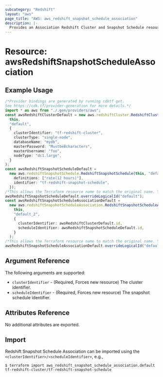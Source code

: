 ```yaml
---
subcategory: "Redshift"
layout: "aws"
page_title: "AWS: aws_redshift_snapshot_schedule_association"
description: |-
  Provides an Association Redshift Cluster and Snapshot Schedule resource.
---
```


# Resource: awsRedshiftSnapshotScheduleAssociation

## Example Usage

```typescript
/*Provider bindings are generated by running cdktf get.
See https://cdk.tf/provider-generation for more details.*/
import * as aws from "./.gen/providers/aws";
const awsRedshiftClusterDefault = new aws.redshiftCluster.RedshiftCluster(
  this,
  "default",
  {
    clusterIdentifier: "tf-redshift-cluster",
    clusterType: "single-node",
    databaseName: "mydb",
    masterPassword: "Mustbe8characters",
    masterUsername: "foo",
    nodeType: "dc1.large",
  }
);
const awsRedshiftSnapshotScheduleDefault =
  new aws.redshiftSnapshotSchedule.RedshiftSnapshotSchedule(this, "default_1", {
    definitions: ["rate(12 hours)"],
    identifier: "tf-redshift-snapshot-schedule",
  });
/*This allows the Terraform resource name to match the original name. You can remove the call if you don't need them to match.*/
awsRedshiftSnapshotScheduleDefault.overrideLogicalId("default");
const awsRedshiftSnapshotScheduleAssociationDefault =
  new aws.redshiftSnapshotScheduleAssociation.RedshiftSnapshotScheduleAssociation(
    this,
    "default_2",
    {
      clusterIdentifier: awsRedshiftClusterDefault.id,
      scheduleIdentifier: awsRedshiftSnapshotScheduleDefault.id,
    }
  );
/*This allows the Terraform resource name to match the original name. You can remove the call if you don't need them to match.*/
awsRedshiftSnapshotScheduleAssociationDefault.overrideLogicalId("default");

```

## Argument Reference

The following arguments are supported:

* `clusterIdentifier` - (Required, Forces new resource) The cluster identifier.
* `scheduleIdentifier` - (Required, Forces new resource) The snapshot schedule identifier.

## Attributes Reference

No additional attributes are exported.

## Import

Redshift Snapshot Schedule Association can be imported using the `<clusterIdentifier>/<scheduleIdentifier>`, e.g.,

```console
$ terraform import aws_redshift_snapshot_schedule_association.default tf-redshift-cluster/tf-redshift-snapshot-schedule
```
